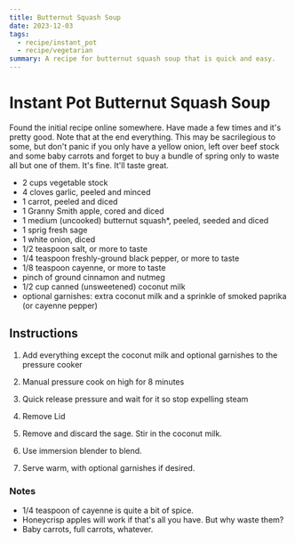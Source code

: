 ```yaml
---
title: Butternut Squash Soup
date: 2023-12-03
tags:
  - recipe/instant_pot
  - recipe/vegetarian
summary: A recipe for butternut squash soup that is quick and easy.
---
```


# Instant Pot Butternut Squash Soup

Found the initial recipe online somewhere. Have made a few times and it's pretty good. Note that at the end everything.
This may be sacrilegious to some, but don't panic if you only have a yellow onion, left over beef stock and some baby
carrots and forget to buy a bundle of spring only to waste all but one of them. It's fine. It'll taste great. 


* 2 cups vegetable stock
* 4 cloves garlic, peeled and minced
* 1 carrot, peeled and diced
* 1 Granny Smith apple, cored and diced 
* 1 medium (uncooked) butternut squash*, peeled, seeded and diced
* 1 sprig fresh sage
* 1 white onion, diced
* 1/2 teaspoon salt, or more to taste
* 1/4 teaspoon freshly-ground black pepper, or more to taste
* 1/8 teaspoon cayenne, or more to taste
* pinch of ground cinnamon and nutmeg
* 1/2 cup canned (unsweetened) coconut milk
* optional garnishes: extra coconut milk and a sprinkle of smoked paprika (or cayenne pepper)

## Instructions

1. Add everything except the coconut milk and optional garnishes to the pressure cooker

 2. Manual pressure cook on high for 8 minutes
 3. Quick release pressure and wait for it so stop expelling steam
 4. Remove Lid
3. Remove and discard the sage.  Stir in the coconut milk.
4. Use immersion blender to blend.
5. Serve warm, with optional garnishes if desired.

### Notes
* 1/4 teaspoon of cayenne is quite a bit of spice.
* Honeycrisp apples will work if that's all you have. But why waste them?
* Baby carrots, full carrots, whatever.
